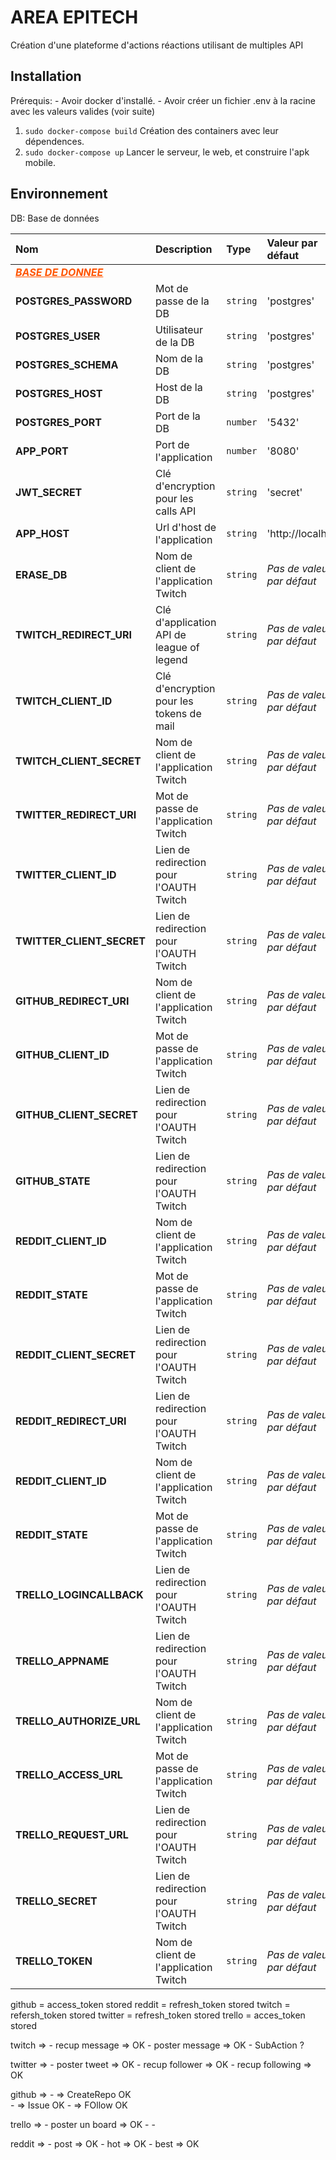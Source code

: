 # AREA EPITECH

Création d'une plateforme d'actions réactions utilisant de multiples API

## Installation

Prérequis: - Avoir docker d'installé.
           - Avoir créer un fichier .env à la racine avec les valeurs valides (voir suite)
1. `sudo docker-compose build` Création des containers avec leur dépendences.
1. `sudo docker-compose up` Lancer le serveur, le web, et construire l'apk mobile.

## Environnement

DB: Base de données

| Nom | Description | Type | Valeur par défaut |
|:----|:------------|:-----|:------------------|
| <span style="color: #FF5500; text-decoration: underline;">***BASE DE DONNEE***</span> | | | | 
| **POSTGRES_PASSWORD** | Mot de passe de la DB | `string` | 'postgres' | 
| **POSTGRES_USER** | Utilisateur de la DB | `string` | 'postgres' | 
| **POSTGRES_SCHEMA** | Nom de la DB | `string` | 'postgres' | 
| **POSTGRES_HOST** | Host de la DB | `string` | 'postgres' | 
| **POSTGRES_PORT** | Port de la DB| `number` | '5432' | 
| **APP_PORT** | Port de l'application | `number` | '8080' | 
| **JWT_SECRET** | Clé d'encryption pour les calls API | `string` | 'secret' | 
| **APP_HOST** | Url d'host de l'application | `string` | 'http://localhost/' |
| **ERASE_DB** | Nom de client de l'application Twitch | `string` | *Pas de valeur par défaut* |
| **TWITCH_REDIRECT_URI** | Clé d'application API de league of legend | `string` | *Pas de valeur par défaut* |
| **TWITCH_CLIENT_ID** | Clé d'encryption pour les tokens de mail | `string` | *Pas de valeur par défaut* |
| **TWITCH_CLIENT_SECRET** | Nom de client de l'application Twitch | `string` | *Pas de valeur par défaut* |
| **TWITTER_REDIRECT_URI** | Mot de passe de l'application Twitch | `string` | *Pas de valeur par défaut* |
| **TWITTER_CLIENT_ID** | Lien de redirection pour l'OAUTH Twitch | `string` | *Pas de valeur par défaut* |
| **TWITTER_CLIENT_SECRET** | Lien de redirection pour l'OAUTH Twitch | `string` | *Pas de valeur par défaut* |
| **GITHUB_REDIRECT_URI** | Nom de client de l'application Twitch | `string` | *Pas de valeur par défaut* |
| **GITHUB_CLIENT_ID** | Mot de passe de l'application Twitch | `string` | *Pas de valeur par défaut* |
| **GITHUB_CLIENT_SECRET** | Lien de redirection pour l'OAUTH Twitch | `string` | *Pas de valeur par défaut* |
| **GITHUB_STATE** | Lien de redirection pour l'OAUTH Twitch | `string` | *Pas de valeur par défaut* |
| **REDDIT_CLIENT_ID** | Nom de client de l'application Twitch | `string` | *Pas de valeur par défaut* |
| **REDDIT_STATE** | Mot de passe de l'application Twitch | `string` | *Pas de valeur par défaut* |
| **REDDIT_CLIENT_SECRET** | Lien de redirection pour l'OAUTH Twitch | `string` | *Pas de valeur par défaut* |
| **REDDIT_REDIRECT_URI** | Lien de redirection pour l'OAUTH Twitch | `string` | *Pas de valeur par défaut* |
| **REDDIT_CLIENT_ID** | Nom de client de l'application Twitch | `string` | *Pas de valeur par défaut* |
| **REDDIT_STATE** | Mot de passe de l'application Twitch | `string` | *Pas de valeur par défaut* |
| **TRELLO_LOGINCALLBACK** | Lien de redirection pour l'OAUTH Twitch | `string` | *Pas de valeur par défaut* |
| **TRELLO_APPNAME** | Lien de redirection pour l'OAUTH Twitch | `string` | *Pas de valeur par défaut* |
| **TRELLO_AUTHORIZE_URL** | Nom de client de l'application Twitch | `string` | *Pas de valeur par défaut* |
| **TRELLO_ACCESS_URL** | Mot de passe de l'application Twitch | `string` | *Pas de valeur par défaut* |
| **TRELLO_REQUEST_URL** | Lien de redirection pour l'OAUTH Twitch | `string` | *Pas de valeur par défaut* |
| **TRELLO_SECRET** | Lien de redirection pour l'OAUTH Twitch | `string` | *Pas de valeur par défaut* |
| **TRELLO_TOKEN** | Nom de client de l'application Twitch | `string` | *Pas de valeur par défaut* |

github = access_token stored
reddit = refresh_token stored
twitch = refersh_token stored
twitter = refresh_token stored
trello = acces_token stored

twitch => 
    - recup message => OK
    - poster message => OK
    - SubAction ?

twitter =>
    - poster tweet => OK
    - recup follower => OK
    - recup following => OK

github =>
    - => CreateRepo OK  
    - => Issue OK
    - => FOllow OK

trello => 
    - poster un board => OK
    -
    -

reddit => 
    - post => OK
    - hot => OK
    - best => OK
